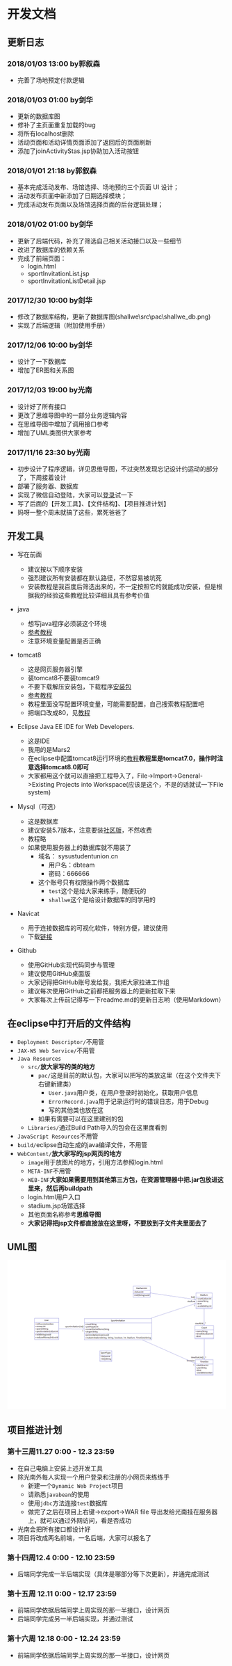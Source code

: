 # 开发文档

## 更新日志

### 2018/01/03 13:00 by郭叙森
- 完善了场地预定付款逻辑

### 2018/01/03 01:00 by剑华
- 更新的数据库图
- 修补了主页面重复加载的bug
- 将所有localhost删除
- 活动页面和活动详情页面添加了返回后的页面刷新
- 添加了joinActivityStas.jsp协助加入活动按钮

### 2018/01/01 21:18 by郭叙森
- 基本完成活动发布、场馆选择、场地预约三个页面 UI 设计；
- 活动发布页面中新添加了日期选择模块；
- 完成活动发布页面以及场馆选择页面的后台逻辑处理；


### 2018/01/02 01:00 by剑华
- 更新了后端代码，补充了筛选自己相关活动接口以及一些细节
- 改进了数据库的依赖关系
- 完成了前端页面：
  - login.html
  - sportInvitationList.jsp
  - sportInvitationListDetail.jsp

### 2017/12/30 10:00 by剑华
- 修改了数据库结构，更新了数据库图(shallwe\src\pac\shallwe_db.png)
- 实现了后端逻辑（附加使用手册）

### 2017/12/06 10:00 by剑华
- 设计了一下数据库
- 增加了ER图和关系图

### 2017/12/03 19:00 by光南
- 设计好了所有接口
- 更改了思维导图中的一部分业务逻辑内容
- 在思维导图中增加了调用接口参考
- 增加了UML类图供大家参考

### 2017/11/16 23:30 by光南
- 初步设计了程序逻辑，详见思维导图，不过突然发现忘记设计约运动的部分了，下周接着设计
- 部署了服务器、数据库
- 实现了微信自动登陆，大家可以[登录](http://sysustudentunion.cn/shallwe/login.html)试一下
- 写了后面的【开发工具】、【文件结构】、【项目推进计划】
- 妈呀一整个周末就搞了这些，累死爸爸了

## 开发工具
- 写在前面
  - 建议按以下顺序安装
  - 强烈建议所有安装都在默认路径，不然容易被坑死
  - 安装教程是我百度后筛选出来的，不一定按照它的就能成功安装，但是根据我的经验这些教程比较详细且具有参考价值
- java
  - 想写java程序必须装这个环境
  - [参考教程](https://jingyan.baidu.com/article/bea41d43bef8fab4c41be67b.html)
  - 注意环境变量配置是否正确
- tomcat8
  - 这是网页服务器引擎
  - 装tomcat8不要装tomcat9
  - 不要下载解压安装包，下载程序[安装包](http://mirrors.hust.edu.cn/apache/tomcat/tomcat-8/v8.5.23/bin/apache-tomcat-8.5.23.exe)
  - [参考教程](https://jingyan.baidu.com/article/6b97984db791911ca2b0bfc4.html)
  - 教程里面没写配置环境变量，可能需要配置，自己搜索教程配置吧
  - 把端口改成80，见[教程](https://jingyan.baidu.com/article/9113f81b22d1802b3214c7c6.html)
- Eclipse Java EE IDE for Web Developers.
  - 这是IDE
  - 我用的是Mars2
  - 在eclipse中配置tomcat8运行环境的[教程](http://blog.csdn.net/shirenfeigui/article/details/7699996)**教程里是tomcat7.0，操作时注意选择tomcat8.0即可**
  - 大家都用这个就可以直接把工程导入了，File->Import->General->Existing Projects into Workspace(应该是这个，不是的话就试一下File system)
- Mysql（可选）
  - 这是数据库
  - 建议安装5.7版本，注意要装[社区版](https://dev.mysql.com/downloads/windows/installer/5.7.html)，不然收费
  - 教程略
  - 如果使用服务器上的数据库就不用装了
    - 域名：	sysustudentunion.cn
      - 用户名：dbteam
      - 密码：666666
    - 这个账号只有权限操作两个数据库
      - `test`这个是给大家来练手，随便玩的
      - `shallwe`这个是给设计数据库的同学用的
- Navicat
  - 用于连接数据库的可视化软件，特别方便，建议使用
  - 下载[链接](http://pan.baidu.com/s/1nvj5gsp)

- Github
  - 使用GitHub实现代码同步与管理
  - 建议使用GitHub桌面版
  - 大家记得把GitHub账号发给我，我把大家拉进工作组
  - 建议每次使用GitHub之前都把服务器上的更新拉取下来
  - 大家每次上传前记得写一下readme.md的更新日志哟（使用Markdown）

## 在eclipse中打开后的文件结构
- `Deployment Descriptor/`不用管
- `JAX-WS Web Service/`不用管
- `Java Resources`
  - `src/`**放大家写的类的地方**
    - `pac/`这是目前的默认包，大家可以把写的类放这里（在这个文件夹下右键新建类）
      - `User.java`用户类，在用户登录时初始化，获取用户信息
      - `ErrorRecord.java`用于记录运行时的错误日志，用于Debug
      - 写的其他类也放在这
    - 如果有需要可以在这里建别的包
  - `Libraries/`通过Build Path导入的包会在这里面看到
- `JavaScript Resources`不用管
- `build/`eclipse自动生成的java编译文件，不用管
- `WebContent/`**放大家写的jsp网页的地方**
  - `image`用于放图片的地方，引用方法参照login.html
  - `META-INF`不用管
  - `WEB-INF`**大家如果需要用到其他第三方包，在资源管理器中把.jar包放进这里来，然后再buildpath**
  - login.html用户入口
  - stadium.jsp场馆选择
  - 其他页面名称参考**思维导图**
  - **大家记得把jsp文件都直接放在这里呀，不要放到子文件夹里面去了**

## UML图
![image](https://github.com/sysudb/shallwe/raw/master/src/pac/uml.png)

## 项目推进计划
### 第十三周11.27 0:00 - 12.3 23:59
- 在自己电脑上安装上述开发工具
- 除光南外每人实现一个用户登录和注册的小网页来练练手
  - 新建一个`Dynamic Web Project`项目
  - 请熟悉`javabean`的使用
  - 使用`jdbc`方法连接`test`数据库
  - 做完了之后在项目上右键->export->WAR file 导出发给光南挂在服务器上，就可以通过外网访问，看是否成功
- 光南会把所有接口都设计好
- 项目将改成两名前端，一名后端，大家可以报名了

### 第十四周12.4 0:00 - 12.10 23:59
- 后端同学完成一半后端实现（具体是哪部分等下次更新），并通完成测试

### 第十五周 12.11 0:00 - 12.17 23:59
- 前端同学依据后端同学上周实现的那一半接口，设计网页
- 后端同学完成另一半后端实现，并通过测试

### 第十六周 12.18 0:00 - 12.24 23:59
- 前端同学依据后端同学上周实现的那一半接口，设计网页
